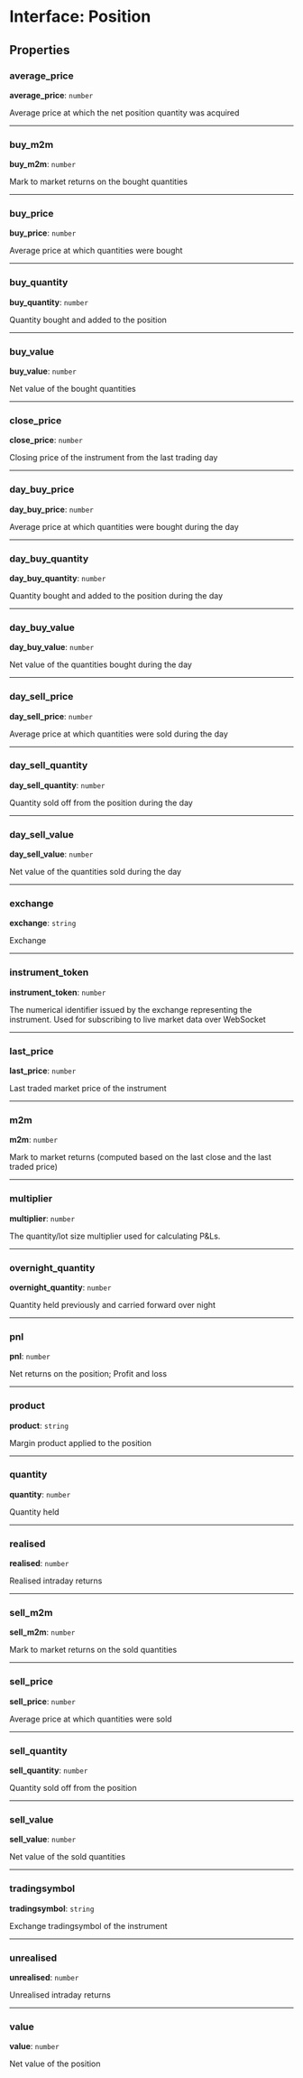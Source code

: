 # Interface: Position

## Properties

### average\_price

 **average\_price**: `number`

Average price at which the net position quantity was acquired

___

### buy\_m2m

 **buy\_m2m**: `number`

Mark to market returns on the bought quantities

___

### buy\_price

 **buy\_price**: `number`

Average price at which quantities were bought

___

### buy\_quantity

 **buy\_quantity**: `number`

Quantity bought and added to the position

___

### buy\_value

 **buy\_value**: `number`

Net value of the bought quantities

___

### close\_price

 **close\_price**: `number`

Closing price of the instrument from the last trading day

___

### day\_buy\_price

 **day\_buy\_price**: `number`

Average price at which quantities were bought during the day

___

### day\_buy\_quantity

 **day\_buy\_quantity**: `number`

Quantity bought and added to the position during the day

___

### day\_buy\_value

 **day\_buy\_value**: `number`

Net value of the quantities bought during the day

___

### day\_sell\_price

 **day\_sell\_price**: `number`

Average price at which quantities were sold during the day

___

### day\_sell\_quantity

 **day\_sell\_quantity**: `number`

Quantity sold off from the position during the day

___

### day\_sell\_value

 **day\_sell\_value**: `number`

Net value of the quantities sold during the day

___

### exchange

 **exchange**: `string`

Exchange

___

### instrument\_token

 **instrument\_token**: `number`

The numerical identifier issued by the exchange representing the instrument. Used for subscribing to live market data over WebSocket

___

### last\_price

 **last\_price**: `number`

Last traded market price of the instrument

___

### m2m

 **m2m**: `number`

Mark to market returns (computed based on the last close and the last traded price)

___

### multiplier

 **multiplier**: `number`

The quantity/lot size multiplier used for calculating P&Ls.

___

### overnight\_quantity

 **overnight\_quantity**: `number`

Quantity held previously and carried forward over night

___

### pnl

 **pnl**: `number`

Net returns on the position; Profit and loss

___

### product

 **product**: `string`

Margin product applied to the position

___

### quantity

 **quantity**: `number`

Quantity held

___

### realised

 **realised**: `number`

Realised intraday returns

___

### sell\_m2m

 **sell\_m2m**: `number`

Mark to market returns on the sold quantities

___

### sell\_price

 **sell\_price**: `number`

Average price at which quantities were sold

___

### sell\_quantity

 **sell\_quantity**: `number`

Quantity sold off from the position

___

### sell\_value

 **sell\_value**: `number`

Net value of the sold quantities

___

### tradingsymbol

 **tradingsymbol**: `string`

Exchange tradingsymbol of the instrument

___

### unrealised

 **unrealised**: `number`

Unrealised intraday returns

___

### value

 **value**: `number`

Net value of the position
